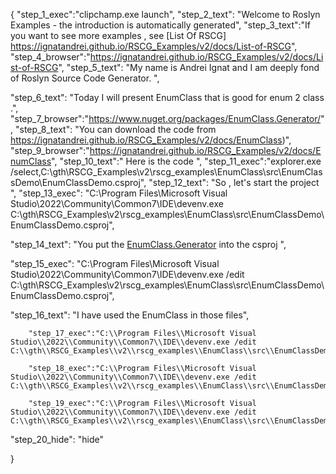 {
    "step_1_exec":"clipchamp.exe launch",
    "step_2_text": "Welcome to Roslyn Examples - the introduction is automatically generated",
    "step_3_text":"If you want to see more examples , see  [List Of RSCG] https://ignatandrei.github.io/RSCG_Examples/v2/docs/List-of-RSCG",
    "step_4_browser":"https://ignatandrei.github.io/RSCG_Examples/v2/docs/List-of-RSCG",
    "step_5_text": "My name is Andrei Ignat and I am deeply fond of Roslyn Source Code Generator. ",

"step_6_text": "Today I will present EnumClass  that is good for enum 2 class .",
"step_7_browser":"https://www.nuget.org/packages/EnumClass.Generator/",
"step_8_text": "You can download the code from https://ignatandrei.github.io/RSCG_Examples/v2/docs/EnumClass)",
"step_9_browser":"https://ignatandrei.github.io/RSCG_Examples/v2/docs/EnumClass",
"step_10_text":" Here is the code ",
"step_11_exec":"explorer.exe /select,C:\\gth\\RSCG_Examples\\v2\\rscg_examples\\EnumClass\\src\\EnumClassDemo\\EnumClassDemo.csproj",
"step_12_text": "So , let's start the project ",
"step_13_exec": "C:\\Program Files\\Microsoft Visual Studio\\2022\\Community\\Common7\\IDE\\devenv.exe C:\\gth\\RSCG_Examples\\v2\\rscg_examples\\EnumClass\\src\\EnumClassDemo\\EnumClassDemo.csproj",

"step_14_text": "You put the  [EnumClass.Generator](https://www.nuget.org/packages/EnumClass.Generator/) into the csproj ",

"step_15_exec": "C:\\Program Files\\Microsoft Visual Studio\\2022\\Community\\Common7\\IDE\\devenv.exe /edit C:\\gth\\RSCG_Examples\\v2\\rscg_examples\\EnumClass\\src\\EnumClassDemo\\EnumClassDemo.csproj",

"step_16_text": "I have used the EnumClass in those files",


        "step_17_exec":"C:\\Program Files\\Microsoft Visual Studio\\2022\\Community\\Common7\\IDE\\devenv.exe /edit C:\\gth\\RSCG_Examples\\v2\\rscg_examples\\EnumClass\\src\\EnumClassDemo\\RedEnumValue.cs",
    
        "step_18_exec":"C:\\Program Files\\Microsoft Visual Studio\\2022\\Community\\Common7\\IDE\\devenv.exe /edit C:\\gth\\RSCG_Examples\\v2\\rscg_examples\\EnumClass\\src\\EnumClassDemo\\Colors.cs",
    
        "step_19_exec":"C:\\Program Files\\Microsoft Visual Studio\\2022\\Community\\Common7\\IDE\\devenv.exe /edit C:\\gth\\RSCG_Examples\\v2\\rscg_examples\\EnumClass\\src\\EnumClassDemo\\Program.cs",
    
"step_20_hide": "hide"


}